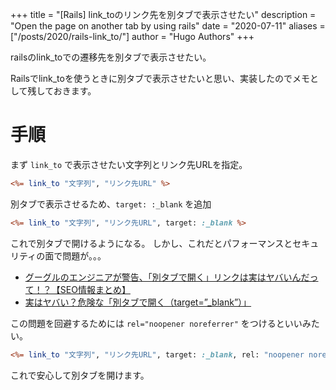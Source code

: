 +++
title = "[Rails] link_toのリンク先を別タブで表示させたい"
description = "Open the page on another tab by using rails"
date = "2020-07-11"
aliases = ["/posts/2020/rails-link_to/"]
author = "Hugo Authors"
+++

railsのlink_toでの遷移先を別タブで表示させたい。
<!--more-->
Railsでlink_toを使うときに別タブで表示させたいと思い、実装したのでメモとして残しておきます。

# 手順

まず `link_to` で表示させたい文字列とリンク先URLを指定。

```rhtml
<%= link_to "文字列", "リンク先URL" %>
```

別タブで表示させるため、`target: :_blank` を追加

```rhtml
<%= link_to "文字列", "リンク先URL", target: :_blank %>
```

これで別タブで開けるようになる。
しかし、これだとパフォーマンスとセキュリティの面で問題が。。。

- [グーグルのエンジニアが警告、「別タブで開く」リンクは実はヤバいんだって！？【SEO情報まとめ】](https://webtan.impress.co.jp/e/2020/03/13/35510) 
- [実はヤバい？危険な「別タブで開く（target=”_blank”）」](https://wwg.co.jp/blog/3807)

この問題を回避するためには `rel="noopener noreferrer"` をつけるといいみたい。

```rhtml
<%= link_to "文字列", "リンク先URL", target: :_blank, rel: "noopener noreferrer" %>
```

これで安心して別タブを開けます。
